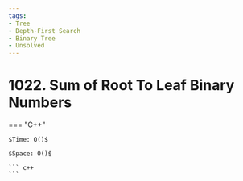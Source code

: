 ```yaml
---
tags:
- Tree
- Depth-First Search
- Binary Tree
- Unsolved
---
```



# 1022. Sum of Root To Leaf Binary Numbers

=== "C++"

    $Time: O()$

    $Space: O()$

    ``` c++
    ```